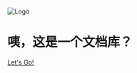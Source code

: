 <br/>

![Logo](http://rbr3i8xre.hd-bkt.clouddn.com/media/img/logo.png ':size=18%')

<h1>咦，这是一个文档库？</h1>

[Let's Go!](README.md)
